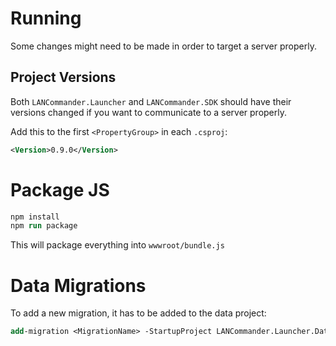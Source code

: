 ﻿# Running
Some changes might need to be made in order to target a server properly.

## Project Versions
Both `LANCommander.Launcher` and `LANCommander.SDK` should have their versions changed if you want to communicate to a server properly.

Add this to the first `<PropertyGroup>` in each `.csproj`:
```xml
<Version>0.9.0</Version>
```

# Package JS
```ps
npm install
npm run package
```
This will package everything into `wwwroot/bundle.js`

# Data Migrations
To add a new migration, it has to be added to the data project:
```ps
add-migration <MigrationName> -StartupProject LANCommander.Launcher.Data
```